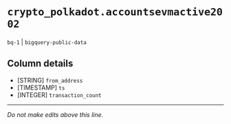 # `crypto_polkadot.accountsevmactive2002`
`bq-1` | `bigquery-public-data`

## Column details
* [STRING]    `from_address`
* [TIMESTAMP] `ts`
* [INTEGER]   `transaction_count`

-------------------------------------------------------------------------------
*Do not make edits above this line.*

